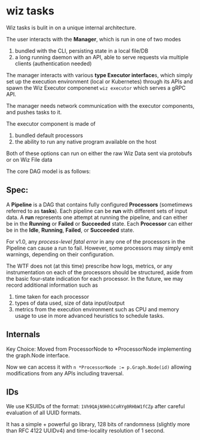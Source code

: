 # wiz tasks

Wiz tasks is bulit in on a unique internal architecture.

The user interacts with the **Manager**, which is run in one of two modes

1. bundled with the CLI, persisting state in a local file/DB
2. a long running daemon with an API, able to serve requests via multiple clients (authentication needed)

The manager interacts with various **type Executor interface**s, which simply set up the execution environment (local or Kubernetes) through its APIs and spawn the Wiz Executor componenet `wiz executor` which serves a gRPC API.

The manager needs network communication with the executor components, and pushes tasks to it.

The executor component is made of
1. bundled default processors
2. the ability to run any native program available on the host

Both of these options can run on either the raw Wiz Data sent via protobufs or on Wiz File data

The core DAG model is as follows:

## Spec:

A **Pipeline** is a DAG that contains fully configured **Processors** (sometimews referred to as **tasks**). Each pipeline can be **run** with different sets of input data. A **run** represents one attempt at running the pipeline, and can either be in the **Running** or **Failed** or **Succeeded** state. Each **Processor** can either be in the **Idle**, **Running**, **Failed**, or **Succeeded** state.

For v1.0, any *process-level fatal error* in any one of the processors in the Pipeline can cause a run to fail. However, some processors may simply emit warnings, depending on their configuration.

The WTF does not (at this time) prescribe how logs, metrics, or any instrumentation on each of the processors should be structured, aside from the basic four-state indication for each processor. In the future, we may record additional information such as
1. time taken for each processor
2. types of data used, size of data input/output
3. metrics from the execution environment such as CPU and memory usage to use in more advanced heuristics to schedule tasks.

## Internals

Key Choice: Moved from ProcessorNode to *ProcessorNode implementing the graph.Node interface.

Now we can access it with `n *ProcessorNode := p.Graph.Node(id)` allowing modifications from any APIs including traversal.

## IDs

We use KSUIDs of the format: `1Vh9QAjN9Hh1CoRYg0RHbW1fCZp` after careful evaluation of all UUID formats.

It has a simple + powerful go library, 128 bits of randomness (slightly more than RFC 4122 UUIDv4) and time-locality resolution of 1 second.